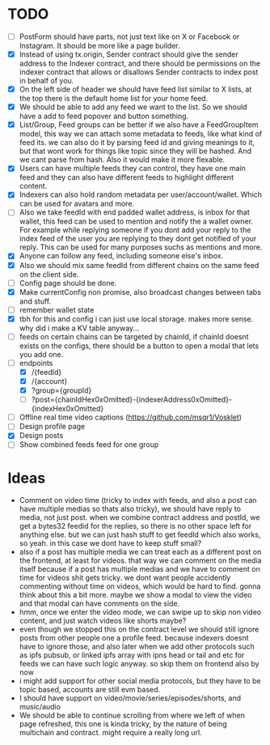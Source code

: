 # TODO

-   [ ] PostForm should have parts, not just text like on X or Facebook or Instagram. It should be more like a page builder.
-   [x] Instead of using tx.origin, Sender contract should give the sender address to the Indexer contract, and there should be permissions on the indexer contract that allows or disallows Sender contracts to index post in behalf of you.
-   [x] On the left side of header we should have feed list similar to X lists, at the top there is the default home list for your home feed.
-   [x] We should be able to add any feed we want to the list. So we should have a add to feed popover and button something.
-   [x] List/Group, Feed groups can be better if we also have a FeedGroupItem model, this way we can attach some metadata to feeds, like what kind of feed its. we can also do it by parsing feed id and giving meanings to it, but that wont work for things like topic since they will be hashed. And we cant parse from hash. Also it would make it more flexable.
-   [x] Users can have multiple feeds they can control, they have one main feed and they can also have different feeds to highlight different content.
-   [x] Indexers can also hold random metadata per user/account/wallet. Which can be used for avatars and more.
-   [ ] Also we take feedId with end padded wallet address, is inbox for that wallet, this feed can be used to mention and notify the a wallet owner. For example while replying someone if you dont add your reply to the index feed of the user you are replying to they dont get notified of your reply. This can be used for many purposes suchs as mentions and more.
-   [x] Anyone can follow any feed, including someone else's inbox.
-   [x] Also we should mix same feedId from different chains on the same feed on the client side.
-   [ ] Config page should be done.
-   [x] Make currentConfig non promise, also broadcast changes between tabs and stuff.
-   [ ] remember wallet state
-   [x] tbh for this and config i can just use local storage. makes more sense. why did i make a KV table anyway...
-   [ ] feeds on certain chains can be targeted by chainId, if chainId doesnt exists on the configs, there should be a button to open a modal that lets you add one.
-   [ ] endpoints
    -   [x] /{feedId}
    -   [x] /{account}
    -   [x] ?group={groupId}
    -   [ ] ?post={chainIdHex0xOmitted}-{indexerAddress0xOmitted}-{indexHex0xOmitted}
-   [ ] Offline real time video captions (https://github.com/msqr1/Vosklet)
-   [ ] Design profile page
-   [x] Design posts
-   [ ] Show combined feeds feed for one group

# Ideas

-   Comment on video time (tricky to index with feeds, and also a post can have multiple medias so thats also tricky), we should have reply to media, not just post. when we combine contract address and postId, we get a bytes32 feedid for the replies, so there is no other space left for anything else. but we can just hash stuff to get feedId which also works, so yeah. in this case we dont have to keep stuff small?
-   also if a post has multiple media we can treat each as a different post on the frontend, at least for videos. that way we can comment on the media itself because if a post has multiple medias and we have to comment on time for videos shit gets tricky. we dont want people accidently commenting without time on videos, which would be hard to find. gonna think about this a bit more. maybe we show a modal to view the video and that modal can have comments on the side.
-   hmm, once we enter the video mode, we can swipe up to skip non video content, and just watch videos like shorts maybe?
-   even though we stopped this on the contract level we should still ignore posts from other people one a profile feed. because indexers doesnt have to ignore those, and also later when we add other protocols such as ipfs pubsub, or linked ipfs array with ipns head or tail and etc for feeds we can have such logic anyway. so skip them on frontend also by now
-   i might add support for other social media protocols, but they have to be topic based, accounts are still evm based.
-   I should have support on video/movie/series/episodes/shorts, and music/audio
-   We should be able to continue scrolling from where we left of when page refreshed, this one is kinda tricky, by the nature of being multichain and contract. might require a really long url.
